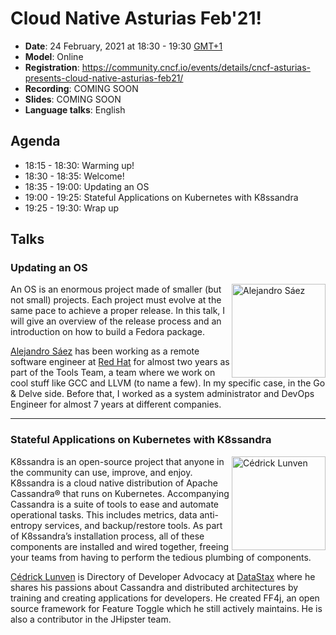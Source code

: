 # Cloud Native Asturias Feb'21!
- **Date**: 24 February, 2021 at 18:30 - 19:30 [GMT+1](https://www.timeanddate.com/worldclock/spain/madrid)
- **Model**: Online
- **Registration**: https://community.cncf.io/events/details/cncf-asturias-presents-cloud-native-asturias-feb21/
- **Recording**: COMING SOON
- **Slides**: COMING SOON 
- **Language talks**: English
## Agenda
- 18:15 - 18:30: Warming up!
- 18:30 - 18:35: Welcome!
- 18:35 - 19:00: Updating an OS
- 19:00 - 19:25: Stateful Applications on Kubernetes with K8ssandra
- 19:25 - 19:30: Wrap up
## Talks
<h3>Updating an OS</h3>
<p>
    <img align="right" width="150" alt="Alejandro Sáez" src="https://media-exp1.licdn.com/dms/image/C4E03AQHmprNT97dqWQ/profile-displayphoto-shrink_800_800/0/1517513927576?e=1617840000&v=beta&t=VS4u8XnBE8zbdcqG6PG0_k4JYqxWBC6HuBa2LYQQVKU"/>
    An OS is an enormous project made of smaller (but not small) projects. Each project must evolve 
    at the same pace to achieve a proper release. In this talk, I will give an overview of the 
    release process and an introduction on how to build a Fedora package.
</p>
<p>
    <a href="https://www.linkedin.com/in/alexsaezm/">Alejandro Sáez</a> has been working as a 
    remote software engineer at <a href="https://www.redhat.com">Red Hat</a> for almost two years as part of the Tools Team, a team 
    where we work on cool stuff like GCC and LLVM (to name a few). In my specific case, in the 
    Go & Delve side. Before that, I worked as a system administrator and DevOps Engineer for 
    almost 7 years at different companies.
</p>

---
<h3>Stateful Applications on Kubernetes with K8ssandra</h3>
<p>
    <img align="right" width="150" alt="Cédrick Lunven" src="https://media-exp1.licdn.com/dms/image/C4D03AQF1Wd3O7d9n7Q/profile-displayphoto-shrink_800_800/0/1603743982833?e=1617840000&v=beta&t=8mWZ5NhU0soR69CXbsEYt_lkCZ14940yX72I7ymhmLU"/>
    K8ssandra is an open-source project that anyone in the community can use, improve, and enjoy. 
    K8ssandra is a cloud native distribution of Apache Cassandra® that runs on Kubernetes. 
    Accompanying Cassandra is a suite of tools to ease and automate operational tasks. This 
    includes metrics, data anti-entropy services, and backup/restore tools. As part of K8ssandra’s 
    installation process, all of these components are installed and wired together, freeing your 
    teams from having to perform the tedious plumbing of components.
</p>
<p>
<a href="https://www.linkedin.com/in/clunven/">Cédrick Lunven</a> is Directory of Developer 
Advocacy at <a href="www.datastax.com">DataStax</a> where he shares his passions about Cassandra and distributed architectures 
by training and creating applications for developers. He created FF4j, an open source framework 
for Feature Toggle which he still actively maintains. He is also a contributor in the JHipster team.
</p>
